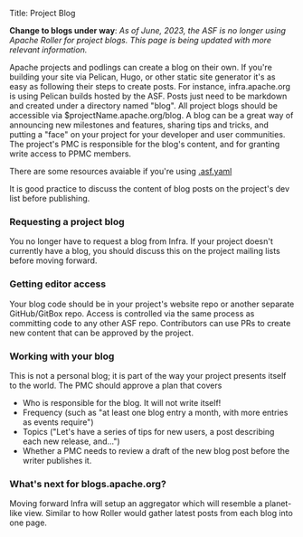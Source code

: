 Title: Project Blog

**Change to blogs under way**: _As of June, 2023, the ASF is no longer using Apache Roller for project blogs. This page is being updated with more relevant information._


Apache projects and podlings can create a blog on their own. If you're building your site via Pelican, Hugo, or other static site generator it's as easy as following their steps to create posts. For instance, infra.apache.org is using Pelican builds hosted by the ASF. Posts just need to be markdown and created under a directory named "blog". All project blogs should be accessible via $projectName.apache.org/blog. A blog can be a great way of announcing new milestones and features, sharing tips and tricks, and putting a "face" on your project for your developer and user communities. The project's PMC is responsible for the blog's content, and for granting write access to PPMC members.

There are some resources avaiable if you're using <a href="https://cwiki.apache.org/confluence/display/INFRA/Git+-+.asf.yaml+features#Git.asf.yamlfeatures-BlogdeploymentserviceforGitrepositories" target="_blank"> .asf.yaml</a>

It is good practice to discuss the content of blog posts on the project's dev list before publishing.

### Requesting a project blog ###

You no longer have to request a blog from Infra. If your project doesn't currently have a blog, you should discuss this on the project mailing lists before moving forward.

### Getting editor access ###

Your blog code should be in your project's website repo or another separate GitHub/GitBox repo. Access is controlled via the same process as committing code to any other ASF repo. Contributors can use PRs to create new content that can be approved by the project. 

### Working with your blog ###

This is not a personal blog; it is part of the way your project presents itself to the world. The PMC should approve a plan that covers

- Who is responsible for the blog. It will not write itself!
- Frequency (such as "at least one blog entry a month, with more entries as events require")
- Topics ("Let's have a series of tips for new users, a post describing each new release, and...")
- Whether a PMC needs to review a draft of the new blog post before the writer publishes it.

### What's next for blogs.apache.org? ###

Moving forward Infra will setup an aggregator which will resemble a planet-like view. Similar to how Roller would gather latest posts from each blog into one page.
